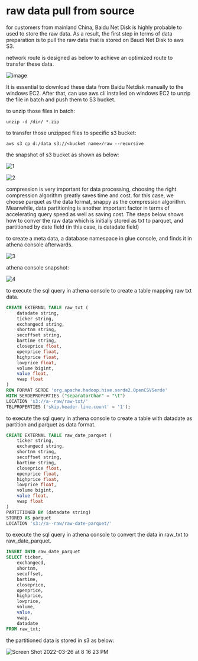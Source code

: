 # raw data pull from source
for customers from mainland China, Baidu Net Disk is highly probable to used to store the raw data. As a result, the first step in terms of data preparation is to pull the raw data that is stored on Baudi Net Disk to aws S3.

network route is designed as below to achieve an optimized route to transfer these data.

![image](https://user-images.githubusercontent.com/97269758/160224355-aadf9cbb-71e7-4b8e-8803-30b974e48e43.png)

It is essential to download these data from Baidu Netdisk manually to the windows EC2. After that, can use aws cli installed on windows EC2 to unzip the file in batch and push them to S3 bucket.

to unzip those files in batch:
```
unzip -d /dir/ *.zip
```
to transfer those unzipped files to specific s3 bucket:
```
aws s3 cp d:/data s3://<bucket name>/raw --recursive
```
the snapshot of s3 bucket as shown as below:

![1](https://user-images.githubusercontent.com/97269758/160239260-d6dee628-b269-48d9-b65f-11dfbfe54914.png)

![2](https://user-images.githubusercontent.com/97269758/160239361-ae467f9b-00a9-4310-bc19-913c923dec56.png)

compression is very important for data processing, choosing the right compression algorithm greatly saves time and cost.
for this case, we choose parquet as the data format, snappy as the compression algorithm. Meanwhile, data partitioning is another important factor in terms of accelerating query speed as well as saving cost.
The steps below shows how to conver the raw data which is initially stored as txt to parquet, and partitioned by date field (in this case, is datadate field)

to create a meta data, a database namespace in glue console, and finds it in athena console afterwards.

![3](https://user-images.githubusercontent.com/97269758/160239463-9d690852-9d9a-45ca-98fa-a8208046285b.png)

athena console snapshot:

![4](https://user-images.githubusercontent.com/97269758/160239525-b64398bd-301b-4105-8738-00dc8d4f9cd1.png)

to execute the sql query in athena console to create a table mapping raw txt data.

```sql
CREATE EXTERNAL TABLE raw_txt (
	datadate string,
	ticker string,
	exchangecd string,
	shortnm string,
	secoffset string,
	bartime string,
	closeprice float,
	openprice float,
	highprice float,
	lowprice float,
	volume bigint,
	value float,
	vwap float
) 
ROW FORMAT SERDE 'org.apache.hadoop.hive.serde2.OpenCSVSerde' 
WITH SERDEPROPERTIES ("separatorChar" = "\t")
LOCATION 's3://a--raw/raw-txt/' 
TBLPROPERTIES ('skip.header.line.count' = '1');
```
to execute the sql query in athena console to create a table with datadate as partition and parquet as data format.

```sql
CREATE EXTERNAL TABLE raw_date_parquet (
	ticker string,
	exchangecd string,
	shortnm string,
	secoffset string,
	bartime string,
	closeprice float,
	openprice float,
	highprice float,
	lowprice float,
	volume bigint,
	value float,
	vwap float
) 
PARTITIONED BY (datadate string)
STORED AS parquet
LOCATION 's3://a--raw/raw-date-parquet/'
```

to execute the sql query in athena console to convert the data in raw_txt to raw_date_parquet.

```sql
INSERT INTO raw_date_parquet
SELECT ticker,
	exchangecd,
	shortnm,
	secoffset,
	bartime,
	closeprice,
	openprice,
	highprice,
	lowprice,
	volume,
	value,
	vwap,
	datadate
FROM raw_txt;
```
the partitioned data is stored in s3 as below:

![Screen Shot 2022-03-26 at 8 16 23 PM](https://user-images.githubusercontent.com/97269758/160239032-76966a93-0ffa-4ea8-a124-9c19d1aed85b.png)

